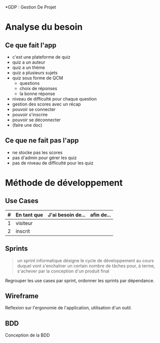 *GDP : Gestion De Projet

# Analyse du besoin

## Ce que fait l'app

- c'est une plateforme de quiz
- quiz a un auteur
- quiz a un thème
- quiz a plusieurs sujets
- quiz sous forme de QCM
  - questions
  - choix de réponses
  - la bonne réponse
- niveau de difficulté pour chaque question
- gestion des scores avec un récap
- pouvoir se connecter
- pouvoir s'inscrire
- pouvoir se déconnecter
- (faire une doc)

## Ce que ne fait pas l'app

- ne stocke pas les scores
- pas d'admin pour gérer les quiz
- pas de niveau de difficulté pour les quiz

# Méthode de développement

## Use Cases

|#|En tant que|J'ai besoin de...|afin de...|
|---|---|---|---|
|1|visiteur| | |
|2|inscrit| | |


## Sprints

> un sprint informatique désigne le cycle de développement au cours duquel vont s'enchaîner un certain nombre de tâches pour, à terme, s'achever par la conception d'un produit final

Regrouper les use cases par sprint, ordonner les sprints par dépendance.

## Wireframe

Reflexion sur l'ergonomie de l'application, utilisation d'un outil.

## BDD

Conception de la BDD